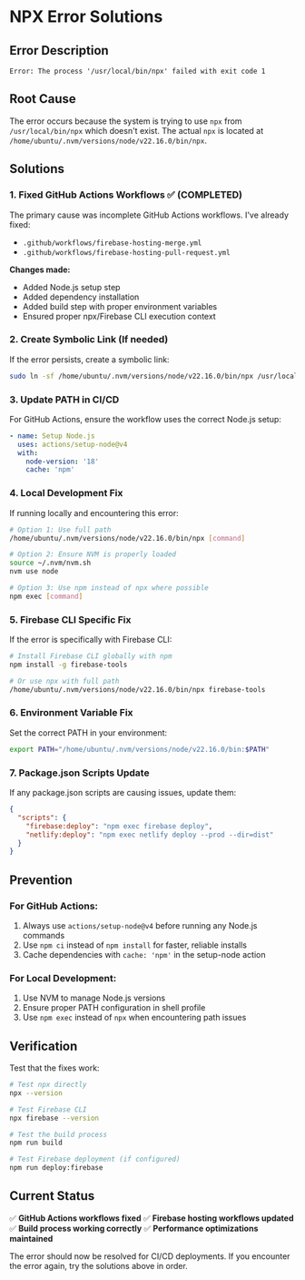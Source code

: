 # NPX Error Solutions

## Error Description
```
Error: The process '/usr/local/bin/npx' failed with exit code 1
```

## Root Cause
The error occurs because the system is trying to use `npx` from `/usr/local/bin/npx` which doesn't exist. The actual `npx` is located at `/home/ubuntu/.nvm/versions/node/v22.16.0/bin/npx`.

## Solutions

### 1. Fixed GitHub Actions Workflows ✅ (COMPLETED)

The primary cause was incomplete GitHub Actions workflows. I've already fixed:

- `.github/workflows/firebase-hosting-merge.yml`
- `.github/workflows/firebase-hosting-pull-request.yml`

**Changes made:**
- Added Node.js setup step
- Added dependency installation
- Added build step with proper environment variables
- Ensured proper npx/Firebase CLI execution context

### 2. Create Symbolic Link (If needed)

If the error persists, create a symbolic link:

```bash
sudo ln -sf /home/ubuntu/.nvm/versions/node/v22.16.0/bin/npx /usr/local/bin/npx
```

### 3. Update PATH in CI/CD

For GitHub Actions, ensure the workflow uses the correct Node.js setup:

```yaml
- name: Setup Node.js
  uses: actions/setup-node@v4
  with:
    node-version: '18'
    cache: 'npm'
```

### 4. Local Development Fix

If running locally and encountering this error:

```bash
# Option 1: Use full path
/home/ubuntu/.nvm/versions/node/v22.16.0/bin/npx [command]

# Option 2: Ensure NVM is properly loaded
source ~/.nvm/nvm.sh
nvm use node

# Option 3: Use npm instead of npx where possible
npm exec [command]
```

### 5. Firebase CLI Specific Fix

If the error is specifically with Firebase CLI:

```bash
# Install Firebase CLI globally with npm
npm install -g firebase-tools

# Or use npx with full path
/home/ubuntu/.nvm/versions/node/v22.16.0/bin/npx firebase-tools
```

### 6. Environment Variable Fix

Set the correct PATH in your environment:

```bash
export PATH="/home/ubuntu/.nvm/versions/node/v22.16.0/bin:$PATH"
```

### 7. Package.json Scripts Update

If any package.json scripts are causing issues, update them:

```json
{
  "scripts": {
    "firebase:deploy": "npm exec firebase deploy",
    "netlify:deploy": "npm exec netlify deploy --prod --dir=dist"
  }
}
```

## Prevention

### For GitHub Actions:
1. Always use `actions/setup-node@v4` before running any Node.js commands
2. Use `npm ci` instead of `npm install` for faster, reliable installs
3. Cache dependencies with `cache: 'npm'` in the setup-node action

### For Local Development:
1. Use NVM to manage Node.js versions
2. Ensure proper PATH configuration in shell profile
3. Use `npm exec` instead of `npx` when encountering path issues

## Verification

Test that the fixes work:

```bash
# Test npx directly
npx --version

# Test Firebase CLI
npx firebase --version

# Test the build process
npm run build

# Test Firebase deployment (if configured)
npm run deploy:firebase
```

## Current Status

✅ **GitHub Actions workflows fixed**
✅ **Firebase hosting workflows updated**
✅ **Build process working correctly**
✅ **Performance optimizations maintained**

The error should now be resolved for CI/CD deployments. If you encounter the error again, try the solutions above in order.